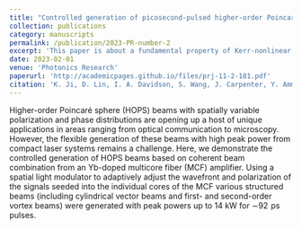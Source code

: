 ```yaml
---
title: "Controlled generation of picosecond-pulsed higher-order Poincaré sphere beams from an ytterbium-doped multicore fiber amplifier"
collection: publications
category: manuscripts
permalink: /publication/2023-PR-number-2
excerpt: 'This paper is about a fundamental property of Kerr-nonlinear media - mode rejction in two intense counter-propagating light beams.'
date: 2023-02-01
venue: 'Photonics Research'
paperurl: 'http://academicpages.github.io/files/prj-11-2-181.pdf'
citation: 'K. Ji, D. Lin, I. A. Davidson, S. Wang, J. Carpenter, Y. Amma, Y. Jung, M. Guasoni, and D. J. Richardson, "Controlled generation of picosecond-pulsed higher-order Poincaré sphere beams from an ytterbium doped multicore fiber amplifier," Photon. Res. (2023)'
---
```


Higher-order Poincaré sphere (HOPS) beams with spatially variable polarization and phase distributions are opening up a host of unique applications in areas ranging from optical communication to microscopy. However, the flexible generation of these beams with high peak power from compact laser systems remains a challenge. Here, we demonstrate the controlled generation of HOPS beams based on coherent beam combination from an Yb-doped multicore fiber (MCF) amplifier. Using a spatial light modulator to adaptively adjust the wavefront and polarization of the signals seeded into the individual cores of the MCF various structured beams (including cylindrical vector beams and first- and second-order vortex beams) were generated with peak powers up to 14 kW for ∼92  ps pulses.
